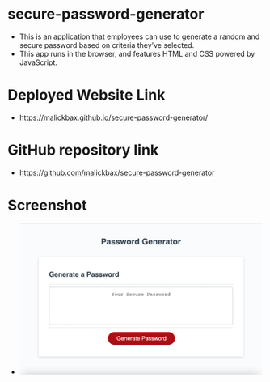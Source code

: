 # secure-password-generator
- This is an application that employees can use to generate a random and secure password based on criteria they’ve selected. 
- This app runs in the browser, and features HTML and CSS powered by JavaScript.

# Deployed Website Link
- https://malickbax.github.io/secure-password-generator/

# GitHub repository link
- https://github.com/malickbax/secure-password-generator

# Screenshot 
- ![Homepage screenshot](/Develop/assets/Images/screenshot.png) 
